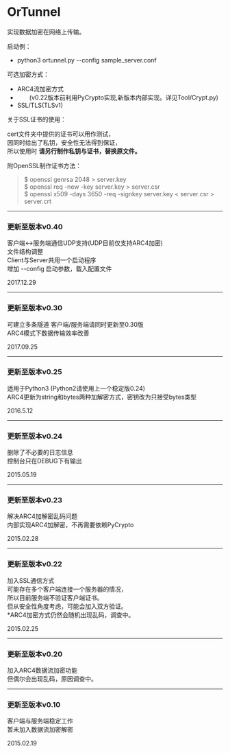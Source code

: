 # OrTunnel  
  
实现数据加密在网络上传输。  

启动例：  

* python3 ortunnel.py --config sample_server.conf  
  

可选加密方式：  

* ARC4流加密方式  
* 　　(v0.22版本前利用PyCrypto实现,新版本内部实现。详见Tool/Crypt.py)  
* SSL/TLS(TLSv1)  
  
关于SSL证书的使用：  

cert文件夹中提供的证书可以用作测试，  
因同时给出了私钥，安全性无法得到保证，  
所以使用时 **请另行制作私钥与证书，替换原文件。**  
  
附OpenSSL制作证书方法：  

>$ openssl genrsa 2048 > server.key  
>$ openssl req -new -key server.key > server.csr  
>$ openssl x509 -days 3650 -req -signkey server.key < server.csr > server.crt  
  

----  
### 更新至版本v0.40  

客户端<->服务端通信UDP支持(UDP目前仅支持ARC4加密)  
文件结构调整  
Client与Server共用一个启动程序  
增加 --config 启动参数，载入配置文件  

2017.12.29

----  
### 更新至版本v0.30  
  
可建立多条隧道 客户端/服务端请同时更新至0.30版  
ARC4模式下数据传输效率改善  
  
2017.09.25  

----  
### 更新至版本v0.25  
  
适用于Python3 (Python2请使用上一个稳定版0.24)  
ARC4更新为string和bytes两种加解密方式，密钥改为只接受bytes类型  
  
2016.5.12  

----  
### 更新至版本v0.24  
  
删除了不必要的日志信息  
控制台只在DEBUG下有输出    
  
2015.05.19  

----  
### 更新至版本v0.23  
  
解决ARC4加解密乱码问题  
内部实现ARC4加解密，不再需要依赖PyCrypto  
  
2015.02.28  
  
----
### 更新至版本v0.22  
  
加入SSL通信方式  
可能存在多个客户端连接一个服务器的情况，  
所以目前服务端不验证客户端证书。  
但从安全性角度考虑，可能会加入双方验证。  
*ARC4加密方式仍然会随机出现乱码，调查中。  
  
2015.02.25  
  
----
### 更新至版本v0.20  
  
加入ARC4数据流加密功能  
但偶尔会出现乱码，原因调查中。  
  
----  
### 更新至版本v0.10   
  
客户端与服务端稳定工作  
暂未加入数据流加密解密  
  
2015.02.19  
  
  

